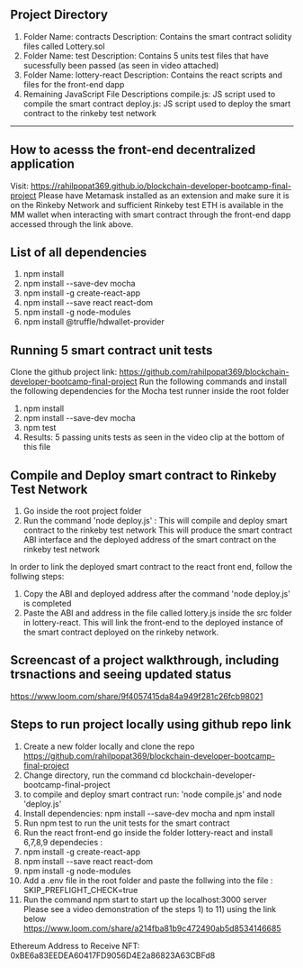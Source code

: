 
Project Directory 
--------------------------------------------------------------------------------------------------------
1) Folder Name: contracts
     Description: Contains the smart contract solidity files called Lottery.sol
2) Folder Name: test
     Description: Contains 5 units test files that have sucessfully been passed (as seen in video attached)
3) Folder Name: lottery-react
    Description: Contains the react scripts and files for the front-end dapp 
4) Remaining JavaScript File Descriptions
    compile.js: JS script used to compile the smart contract
    deploy.js: JS script used to deploy the smart contract to the rinkeby test network
   
----------------------------------------------------------------------------------
How to acesss the front-end decentralized application 
----------------------------------------------------------------------------------
Visit: https://rahilpopat369.github.io/blockchain-developer-bootcamp-final-project
Please have Metamask installed as an extension and make sure it is on the Rinkeby Network and sufficient Rinkeby test ETH is available in the MM wallet when interacting with smart contract through the front-end dapp accessed through the link above.

List of all dependencies
-----------------------------------------------------------------------------------
1) npm install 
2) npm install --save-dev mocha 
3) npm install -g create-react-app 
4) npm install --save react react-dom
5) npm install -g node-modules
6) npm install @truffle/hdwallet-provider

Running 5 smart contract unit tests
-----------------------------------------------
Clone the github project link: https://github.com/rahilpopat369/blockchain-developer-bootcamp-final-project
Run the following commands and install the following dependencies for the Mocha test runner inside the root folder 
1) npm install 
2) npm install --save-dev mocha
3) npm test 
4) Results: 5 passing units tests as seen in the video clip at the bottom of this file

Compile and Deploy smart contract to Rinkeby Test Network
-----------------------------------------------
1) Go inside the root project folder
2) Run the command 'node deploy.js' : This will compile and deploy smart contract to the rinkeby test network 
This will produce the smart contract ABI interface and the deployed address of the smart contract on the rinkeby test network 

In order to link the deployed smart contract to the react front end, follow the follwing steps:
1) Copy the ABI and deployed address after the command 'node deploy.js' is completed
2) Paste the ABI and address in the file called lottery.js inside the src folder in lottery-react. This will link the front-end to the deployed instance of the smart contract deployed on the rinkeby network. 

Screencast of a project walkthrough, including trsnactions and seeing updated status 
-----------------------------------------------
https://www.loom.com/share/9f4057415da84a949f281c26fcb98021

Steps to run project locally using github repo link
----------------------------------------------------------------------------
1) Create a new folder locally and clone the repo https://github.com/rahilpopat369/blockchain-developer-bootcamp-final-project
2) Change directory, run the command cd blockchain-developer-bootcamp-final-project
3) to compile and deploy smart contract run: 'node compile.js' and node 'deploy.js'
4) Install dependencies: npm install --save-dev mocha and npm install 
5) Run npm test to run the unit tests for the smart contract
6) Run the react front-end go inside the folder lottery-react and install 6,7,8,9 dependecies :
7) npm install -g create-react-app 
8) npm install --save react react-dom
9) npm install -g node-modules
10) Add a .env file in the root folder and paste the follwing into the file : SKIP_PREFLIGHT_CHECK=true 
11) Run the command npm start to start up the localhost:3000 server
Please see a video demonstration of the steps 1) to 11) using the link below
https://www.loom.com/share/a214fba81b9c472490ab5d8534146685

Ethereum Address to Receive NFT: 0xBE6a83EEDEA60417FD9056D4E2a86823A63CBFd8
